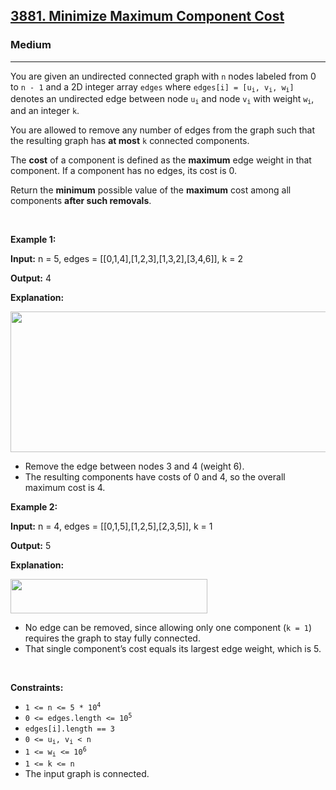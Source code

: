 <h2><a href="https://leetcode.com/problems/minimize-maximum-component-cost">3881. Minimize Maximum Component Cost</a></h2><h3>Medium</h3><hr><p data-end="331" data-start="85">You are given an undirected connected graph with <code data-end="137" data-start="134">n</code> nodes labeled from 0 to <code data-end="171" data-start="164">n - 1</code> and a 2D integer array <code data-end="202" data-start="195">edges</code> where <code data-end="234" data-start="209">edges[i] = [u<sub>i</sub>, v<sub>i</sub>, w<sub>i</sub>]</code> denotes an undirected edge between node <code data-end="279" data-start="275">u<sub>i</sub></code> and node <code data-end="293" data-start="289">v<sub>i</sub></code> with weight <code data-end="310" data-start="306">w<sub>i</sub></code>, and an integer <code data-end="330" data-start="327">k</code>.</p>

<p data-end="461" data-start="333">You are allowed to remove any number of edges from the graph such that the resulting graph has <strong>at most</strong> <code data-end="439" data-start="436">k</code> connected components.</p>

<p data-end="589" data-start="463">The <strong>cost</strong> of a component is defined as the <strong>maximum</strong> edge weight in that component. If a component has no edges, its cost is 0.</p>

<p data-end="760" data-start="661">Return the <strong>minimum</strong> possible value of the <strong>maximum</strong> cost among all components <strong data-end="759" data-start="736">after such removals</strong>.</p>

<p>&nbsp;</p>
<p><strong class="example">Example 1:</strong></p>

<div class="example-block">
<p><strong>Input:</strong> <span class="example-io">n = 5, edges = [[0,1,4],[1,2,3],[1,3,2],[3,4,6]], k = 2</span></p>

<p><strong>Output:</strong> <span class="example-io">4</span></p>

<p><strong>Explanation:</strong></p>

<p><img alt="" src="https://assets.leetcode.com/uploads/2025/04/19/minimizemaximumm.jpg" style="width: 535px; height: 225px;" /></p>

<ul>
	<li data-end="1070" data-start="1021">Remove the edge between nodes 3 and 4 (weight 6).</li>
	<li data-end="1141" data-start="1073">The resulting components have costs of 0 and 4, so the overall maximum cost is 4.</li>
</ul>
</div>

<p><strong class="example">Example 2:</strong></p>

<div class="example-block">
<p><strong>Input:</strong> <span class="example-io">n = 4, edges = [[0,1,5],[1,2,5],[2,3,5]], k = 1</span></p>

<p><strong>Output:</strong> <span class="example-io">5</span></p>

<p><strong>Explanation:</strong></p>

<p><img alt="" src="https://assets.leetcode.com/uploads/2025/04/19/minmax2.jpg" style="width: 315px; height: 55px;" /></p>

<ul>
	<li data-end="1315" data-start="1251">No edge can be removed, since allowing only one component (<code>k = 1</code>) requires the graph to stay fully connected.</li>
	<li data-end="1389" data-start="1318">That single component&rsquo;s cost equals its largest edge weight, which is 5.</li>
</ul>
</div>

<p>&nbsp;</p>
<p><strong>Constraints:</strong></p>

<ul>
	<li><code>1 &lt;= n &lt;= 5 * 10<sup>4</sup></code></li>
	<li><code>0 &lt;= edges.length &lt;= 10<sup>5</sup></code></li>
	<li><code>edges[i].length == 3</code></li>
	<li><code>0 &lt;= u<sub>i</sub>, v<sub>i</sub> &lt; n</code></li>
	<li><code>1 &lt;= w<sub>i</sub> &lt;= 10<sup>6</sup></code></li>
	<li><code>1 &lt;= k &lt;= n</code></li>
	<li>The input graph is connected.</li>
</ul>
